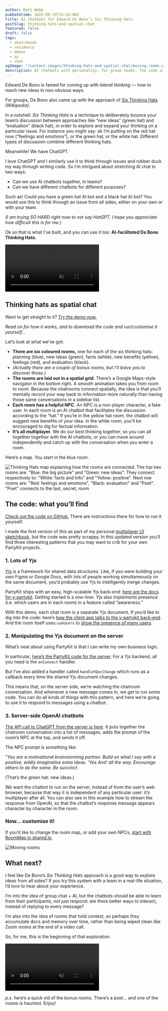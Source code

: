 ```yaml
---
author: Matt Webb
pubDatetime: 2023-09-19T15:16:00Z
title: AI chatbots for Edward De Bono’s Six Thinking Hats
postSlug: thinking-hats-and-spatial-chat
featured: false
draft: false
tags:
  - sketchbook
  - residency
  - demos
  - ai
  - chat
ogImage: "/content-images/thinking-hats-and-spatial-chat/moving-rooms.png"
description: AI chatbots with personality, for group teams. The code uses Yjs and is open for you to customise.
---
```


Edward De Bono is famed for coming up with _lateral thinking_ — how to reach new ideas in non-obvious ways.

For groups, De Bono also came up with the approach of [Six Thinking Hats](https://en.wikipedia.org/wiki/Six_Thinking_Hats) _(Wikipedia)._

In a nutshell: _Six Thinking Hats_ is a technique to deliberately bounce your team’s discussion between approaches like “new ideas” (green hat) and “evaluation” (black hat), in order to explore and expand your thinking on a particular issue. For instance you might say: ok I’m putting on the red hat now (“feelings and emotions”), or the green hat, or the white hat. Different types of discussion combine different thinking hats.

Meanwhile! We have ChatGPT.

I love ChatGPT and I similarly use it to think through issues and rubber duck my way through writing code. So I’m intrigued about stretching AI chat in two ways:

- Can we use AI chatbots together, in teams?
- Can we have different chatbots for different purposes?

Such as! Could you have a green hat AI bot and a black hat AI bot? You would use this to think through an issue from all sides, either on your own or with your team.

_(I am trying SO HARD right now to not say HatGPT. I hope you appreciate how difficult this is for me.)_

Ok so that is what I’ve built, and you can use it too: **AI-facilitated De Bono Thinking Hats.**

<video controls autoplay muted src="/content-images/thinking-hats-and-spatial-chat/spatial-chat-intro.mp4"></video>

## Thinking hats as spatial chat

Want to get straight to it? [Try the demo now.](https://i-am-chatting-in-a-room.vercel.app/)

_Read on for how it works, and to download the code and run/customise it yourself..._

Let’s look at what we’ve got:

- **There are six coloured rooms,** one for each of the six thinking hats: planning (blue), new ideas (green), facts (white), new benefits (yellow), feelings (red), and evaluation (black).
- _(Actually there are a couple of bonus rooms, but I’ll leave you to discover those.)_
- **The rooms are laid out in a spatial grid.** There’s a Google Maps-style navigator in the bottom right. A smooth animation takes you from room to room. Because the chatrooms connect spatially, the idea is that you’ll mentally record your way back to information more naturally than having those same conversations in a sidebar list.
- **Each room has a helpful NPC.** An NPC is a non-player character, a fake user. In each room is an AI chatbot that facilitates the discussion according to the “hat.” If you’re in the yellow hat room, the chatbot will suggest new benefits of your idea. In the white room, you’ll be encouraged to dig for factual information.
- **It’s all multiplayer.** We do our best thinking together, so you can all together together with the AI chatbots, or you can move around independently and catch up with the conversation when you enter a room.

Here’s a map. You start in the blue room.

![Thinking Hats map explaining how the rooms are connected. The top two rooms are: "Blue: the big picture" and "Green: new ideas". They connect respectively to: "White: facts and Info" and "Yellow: positive". Next row rooms are: "Red: feelings and emotions", "Black: evaluation" and "Poet". "Poet" connects to the last, secret, room](/content-images/thinking-hats-and-spatial-chat/map.png)

## The code: what you’ll find

[Check out the code on GitHub.](https://github.com/partykit/sketch-spatial-chat) There are instructions there for how to run it yourself.

I made the first version of this as part of my personal [multiplayer UI sketchbook](https://www.actsnotfacts.com/made/multiplayer), but the code was pretty scrappy. In this updated version you’ll find three interesting patterns that you may want to crib for your own PartyKit projects.

### 1. Lots of Yjs

[Yjs](https://yjs.dev/) is a framework for shared data structures. Like, if you were building your own Figma or Google Docs, with lots of people working simultaneously on the same document, you’d probably use Yjs to intelligently merge changes.

PartyKit ships with an easy, high-scalable Yjs back-end: [here are the docs for y-partykit](https://docs.partykit.io/reference/y-partykit-api/). Getting started is a one-liner. Yjs also implements presence (i.e. which users are in each room) in a feature called ”awareness.”

With this demo, each chat room is a separate Yjs document. If you’d like to dig into the code: here’s [how the client app talks to the y-partykit back-end](https://github.com/partykit/sketch-spatial-chat/blob/main/src/app/providers/room-context.tsx). And the room itself uses `useUsers` to [show the presence of many users](https://github.com/partykit/sketch-spatial-chat/blob/main/src/app/components/Room.tsx).

### 2. Manipulating the Yjs document on the server

What’s neat about using PartyKit is that I can write my own business logic.

In particular, [here’s the PartyKit code for the server](https://github.com/partykit/sketch-spatial-chat/blob/main/src/partykit/server.ts). For a Yjs backend, all you need is the `onConnect` handler.

But I’ve also added a handler called `handleYDocChange` which runs as a callback every time the shared Yjs document changes.

This means that, on the server side, we’re watching the chatroom conversation. And whenever a new message comes in, we get to run some code. You can do all kinds of things with this pattern, and here we’re going to use it to respond to messages using a chatbot.

### 3. Server-side OpenAI chatbots

[The API call to ChatGPT from the server is here](https://github.com/partykit/sketch-spatial-chat/blob/main/src/partykit/utils/openai.ts). It puts together the chatroom conversation into a list of messages, adds the prompt of the room’s NPC at the top, and sends it off.

The NPC prompt is something like:

_"You are a motivational brainstorming partner. Build on what I say with a positive, wildly imaginative extra ideas. 'Yes And' all the way. Encourage others to do the same. Be succinct._

(That’s the green hat: new ideas.)

We want the chatbot to run on the server, instead of from the user’s web browser, because that way it is independent of any particular user: it’s multiplayer after all. You can also see in this example how to stream the response from OpenAI, so that the chatbot’s response message appears character by character in the room.

### Now... customise it!

If you’d like to change the room map, or add your own NPCs, [start with RoomMap in shared.ts](https://github.com/partykit/sketch-spatial-chat/blob/main/src/shared.ts).

![Moving rooms](/content-images/thinking-hats-and-spatial-chat/moving-rooms-small.png)

## What next?

I feel like De Bono’s _Six Thinking Hats_ approach is a good way to explore ideas from all sides? If you try this system with a team in a real-life situation, I’d love to hear about your experience.

I’m into the idea of group chat + AI, but the chatbots should be able to learn from their participants, not just respond: are there better ways to interact, instead of replying to every message?

I’m also into the idea of rooms that hold context, so perhaps they accumulate docs and memory over time, rather than being wiped clean like Zoom rooms at the end of a video call.

So, for me, this is the beginning of that exploration.

<video controls autoplay muted src="/content-images/thinking-hats-and-spatial-chat/bonus-rooms.mp4"></video>

_p.s._ here’s a quick vid of the bonus rooms. There’s a poet... and one of the rooms is haunted. Enjoy!
